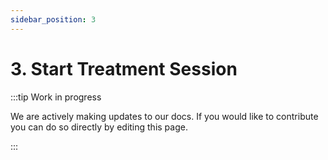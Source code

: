 ```yaml
---
sidebar_position: 3
---
```


# 3. Start Treatment Session

:::tip Work in progress

We are actively making updates to our docs. If you would like to contribute you can do so directly by editing this page.

:::